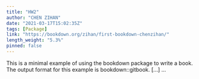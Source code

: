 ```yaml
---
title: "HW2"
author: "CHEN ZIHAN"
date: "2021-03-17T15:02:35Z"
tags: [Package]
link: "https://bookdown.org/zihan/first-bookdown-chenzihan/"
length_weight: "5.3%"
pinned: false
---
```


This is a minimal example of using the bookdown package to write a book. The output format for this example is bookdown::gitbook. [...]  ...
